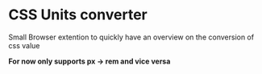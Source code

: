 # CSS Units converter

Small Browser extention to quickly have an overview on the conversion of css value

**For now only supports px -> rem and vice versa**
